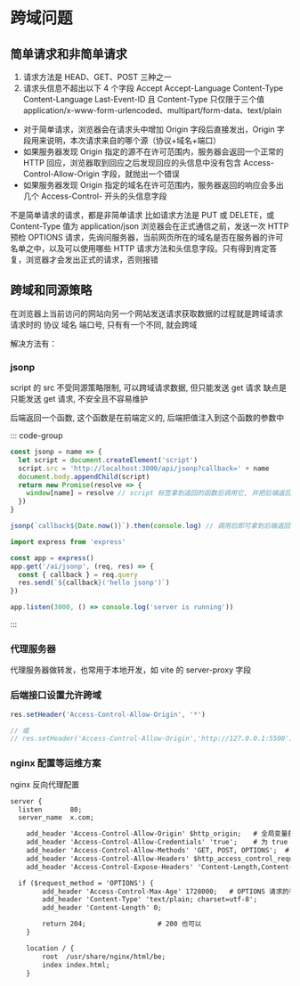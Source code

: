 # 跨域问题

## 简单请求和非简单请求

1. 请求方法是 HEAD、GET、POST 三种之一
2. 请求头信息不超出以下 4 个字段
   Accept
   Accept-Language
   Content-Type
   Content-Language
   Last-Event-ID
   且 Content-Type 只仅限于三个值 application/x-www-form-urlencoded、multipart/form-data、text/plain

- 对于简单请求，浏览器会在请求头中增加 Origin 字段后直接发出，Origin 字段用来说明，本次请求来自的哪个源（协议+域名+端口）
- 如果服务器发现 Origin 指定的源不在许可范围内，服务器会返回一个正常的 HTTP 回应，浏览器取到回应之后发现回应的头信息中没有包含 Access-Control-Allow-Origin 字段，就抛出一个错误
- 如果服务器发现 Origin 指定的域名在许可范围内，服务器返回的响应会多出几个 Access-Control- 开头的头信息字段

不是简单请求的请求，都是非简单请求
比如请求方法是 PUT 或 DELETE，或 Content-Type 值为 application/json
浏览器会在正式通信之前，发送一次 HTTP 预检 OPTIONS 请求，先询问服务器，当前网页所在的域名是否在服务器的许可名单之中，以及可以使用哪些 HTTP 请求方法和头信息字段。只有得到肯定答复，浏览器才会发出正式的请求，否则报错

## 跨域和同源策略

在浏览器上当前访问的网站向另一个网站发送请求获取数据的过程就是跨域请求
请求时的 协议 域名 端口号, 只有有一个不同, 就会跨域

解决方法有：

### jsonp

script 的 src 不受同源策略限制, 可以跨域请求数据, 但只能发送 get 请求
缺点是只能发送 get 请求, 不安全且不容易维护

后端返回一个函数, 这个函数是在前端定义的, 后端把值注入到这个函数的参数中

::: code-group

```js [frontend]
const jsonp = name => {
  let script = document.createElement('script')
  script.src = 'http://localhost:3000/api/jsonp?callback=' + name
  document.body.appendChild(script)
  return new Promise(resolve => {
    window[name] = resolve // script 标签拿到返回的函数后调用它, 并把后端返回的参数resolve出去
  })
}

jsonp(`callback${Date.now()}`).then(console.log) // 调用后即可拿到后端返回的数据
```

```js [backend]
import express from 'express'

const app = express()
app.get('/ai/jsonp', (req, res) => {
  const { callback } = req.query
  res.send(`${callback}('hello jsonp')`)
})

app.listen(3000, () => console.log('server is running'))
```

:::

### 代理服务器

代理服务器做转发，也常用于本地开发，如 vite 的 server-proxy 字段

### 后端接口设置允许跨域

```js
res.setHeader('Access-Control-Allow-Origin', '*')

// 或
// res.setHeader('Access-Control-Allow-Origin','http://127.0.0.1:5500') 只针对5500端口
```

### nginx 配置等运维方案

nginx 反向代理配置

```txt
server {
  listen       80;
  server_name  x.com;

	add_header 'Access-Control-Allow-Origin' $http_origin;   # 全局变量获得当前请求origin，带cookie的请求不支持*
	add_header 'Access-Control-Allow-Credentials' 'true';    # 为 true 可带上 cookie
	add_header 'Access-Control-Allow-Methods' 'GET, POST, OPTIONS';  # 允许请求方法
	add_header 'Access-Control-Allow-Headers' $http_access_control_request_headers;  # 允许请求的 header，可以为 *
	add_header 'Access-Control-Expose-Headers' 'Content-Length,Content-Range';

  if ($request_method = 'OPTIONS') {
		add_header 'Access-Control-Max-Age' 1728000;   # OPTIONS 请求的有效期，在有效期内不用发出另一条预检请求
		add_header 'Content-Type' 'text/plain; charset=utf-8';
		add_header 'Content-Length' 0;

		return 204;                  # 200 也可以
	}

	location / {
		root  /usr/share/nginx/html/be;
		index index.html;
	}
```
